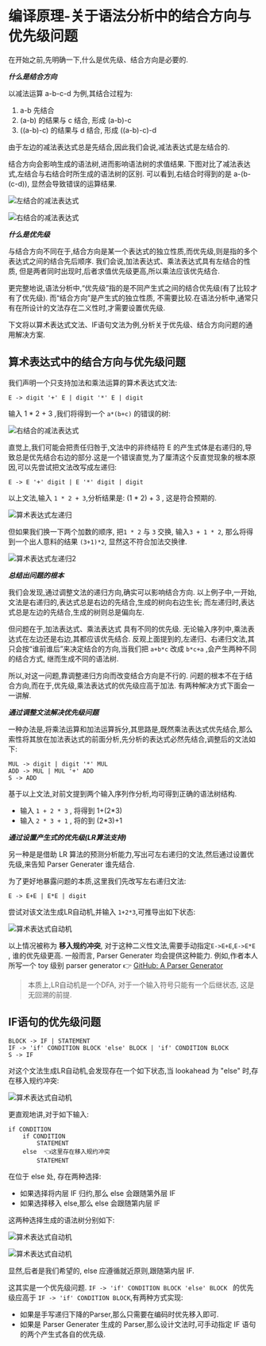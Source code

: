 # 编译原理-关于语法分析中的结合方向与优先级问题

在开始之前,先明确一下,什么是优先级、结合方向是必要的.

***什么是结合方向***

以减法运算 a-b-c-d  为例,其结合过程为:

1. a-b 先结合
2. (a-b) 的结果与 c 结合, 形成 (a-b)-c
3. ((a-b)-c) 的结果与 d 结合, 形成 ((a-b)-c)-d

由于左边的减法表达式总是先结合,因此我们会说,减法表达式是左结合的. 

结合方向会影响生成的语法树,进而影响语法树的求值结果. 下图对比了减法表达式,左结合与右结合时所生成的语法树的区别. 可以看到,右结合时得到的是 a-(b-(c-d)), 显然会导致错误的运算结果.

![左结合的减法表达式](./subtraction-expression-ast-left-reduce.svg)

![右结合的减法表达式](./subtraction-expression-ast-right-reduce.svg)

***什么是优先级***

与结合方向不同在于,结合方向是某一个表达式的独立性质,而优先级,则是指的多个表达式之间的结合先后顺序. 我们会说,加法表达式、乘法表达式具有左结合的性质, 但是两者同时出现时,后者求值优先级更高,所以乘法应该优先结合. 

更完整地说,语法分析中,“优先级”指的是不同产生式之间的结合优先级(有了比较才有了优先级). 而“结合方向”是产生式的独立性质, 不需要比较.在语法分析中,通常只有在所设计的文法存在二义性时,才需要设置优先级.

下文将以算术表达式文法、IF语句文法为例,分析关于优先级、结合方向问题的通用解决方案.

## 算术表达式中的结合方向与优先级问题

我们声明一个只支持加法和乘法运算的算术表达式文法:

```bnf
E -> digit '+' E | digit '*' E | digit
```

输入 1 * 2 + 3 ,我们将得到一个 `a*(b+c)` 的错误的树:

![右结合的减法表达式](./algorithm-expression-ast-right-reduce.svg)

直觉上,我们可能会把责任归咎于,文法中的非终结符 E 的产生式体是右递归的,导致总是优先结合右边的部分.这是一个错误直觉,为了厘清这个反直觉现象的根本原因,可以先尝试把文法改写成左递归:

```bnf
E -> E '+' digit | E '*' digit | digit
```

以上文法,输入 `1 * 2 + 3`,分析结果是: (1 * 2) + 3 , 这是符合预期的.

![算术表达式左递归](./algorithm-expression-ast-left-reduce.svg)

但如果我们换一下两个加数的顺序, 把`1 * 2` 与 `3` 交换, 输入`3 + 1 * 2`, 那么将得到一个出人意料的结果 `(3+1)*2`, 显然这不符合加法交换律.

![算术表达式左递归2](./algorithm-expression-ast-left-reduce-2.svg)

***总结出问题的根本***

我们会发现,通过调整文法的递归方向,确实可以影响结合方向. 以上例子中,一开始,文法是右递归的,表达式总是右边的先结合,生成的树向右边生长; 而左递归时,表达式总是左边的先结合,生成的树则总是偏向左.

但问题在于,加法表达式、乘法表达式 具有不同的优先级. 无论输入序列中,乘法表达式在左边还是右边,其都应该优先结合. 反观上面提到的,左递归、右递归文法,其只会按“谁前谁后”来决定结合的方向,当我们把 `a+b*c` 改成 `b*c+a` ,会产生两种不同的结合方式, 继而生成不同的语法树.

所以,对这一问题,靠调整递归方向而改变结合方向是不行的. 问题的根本不在于结合方向,而在于,优先级,乘法表达式的优先级应高于加法. 有两种解决方式下面会一一讲解.

***通过调整文法解决优先级问题***

一种办法是,将乘法运算和加法运算拆分,其思路是,既然乘法表达式优先结合,那么索性将其放在加法表达式的前面分析,先分析的表达式必然先结合,调整后的文法如下:

```
MUL -> digit | digit '*' MUL
ADD -> MUL | MUL '+' ADD
S -> ADD
```

基于以上文法,对前文提到两个输入序列作分析,均可得到正确的语法树结构.

- 输入 `1 + 2 * 3` , 将得到 1+(2*3)
- 输入 `2 * 3 + 1` , 将的到 (2*3)+1

***通过设置产生式的优先级(LR算法支持)***

另一种是是借助 LR 算法的预测分析能力,写出可左右递归的文法,然后通过设置优先级,来告知 Parser Generater 谁先结合.

 为了更好地暴露问题的本质,这里我们先改写左右递归文法:

```bnf
E -> E+E | E*E | digit
```

尝试对该文法生成LR自动机,并输入 `1+2*3`,可推导出如下状态:

![算术表达式自动机](./algorithm-expression-automata.svg)

以上情况被称为 **移入规约冲突**, 对于这种二义性文法,需要手动指定`E->E+E`,`E->E*E` , 谁的优先级更高. 一般而言, Parser Generater 均会提供这种能力. 例如,作者本人所写一个 toy 级别 parser generator 👉 [GitHub: A Parser Generator](https://github.com/light0x00/parser-generator)

> 本质上,LR自动机是一个DFA, 对于一个输入符号只能有一个后继状态, 这是无回溯的前提.

## IF语句的优先级问题

```bnf
BLOCK -> IF | STATEMENT
IF -> 'if' CONDITION BLOCK 'else' BLOCK | 'if' CONDITION BLOCK
S -> IF
```

对这个文法生成LR自动机,会发现存在一个如下状态,当 lookahead 为 "else" 时,存在移入规约冲突:

![算术表达式自动机](./if-shift-reduce-conflict-automata.svg)

更直观地讲,对于如下输入:

```bnf
if CONDITION 
	if CONDITION
		STATEMENT
	else  👈这里存在移入规约冲突
		STATEMENT
```

在位于 else 处, 存在两种选择:

- 如果选择将内层 IF 归约,那么 else 会跟随第外层 IF
- 如果选择移入 else,那么 else 会跟随第内层 IF

这两种选择生成的语法树分别如下:

![算术表达式自动机](./if-shift-reduce-conflict-reudce-ast.svg)

![算术表达式自动机](./if-shift-reduce-conflict-shift-ast.svg)

显然,后者是我们希望的, else 应遵循就近原则,跟随第内层 IF.

这其实是一个优先级问题. `IF -> 'if' CONDITION BLOCK 'else' BLOCK ` 的优先级应高于 `IF -> 'if' CONDITION BLOCK`,有两种方式实现:

- 如果是手写递归下降的Parser,那么只需要在编码时优先移入即可.
- 如果是 Parser Generater 生成的 Parser,那么设计文法时,可手动指定 IF 语句的两个产生式各自的优先级.
